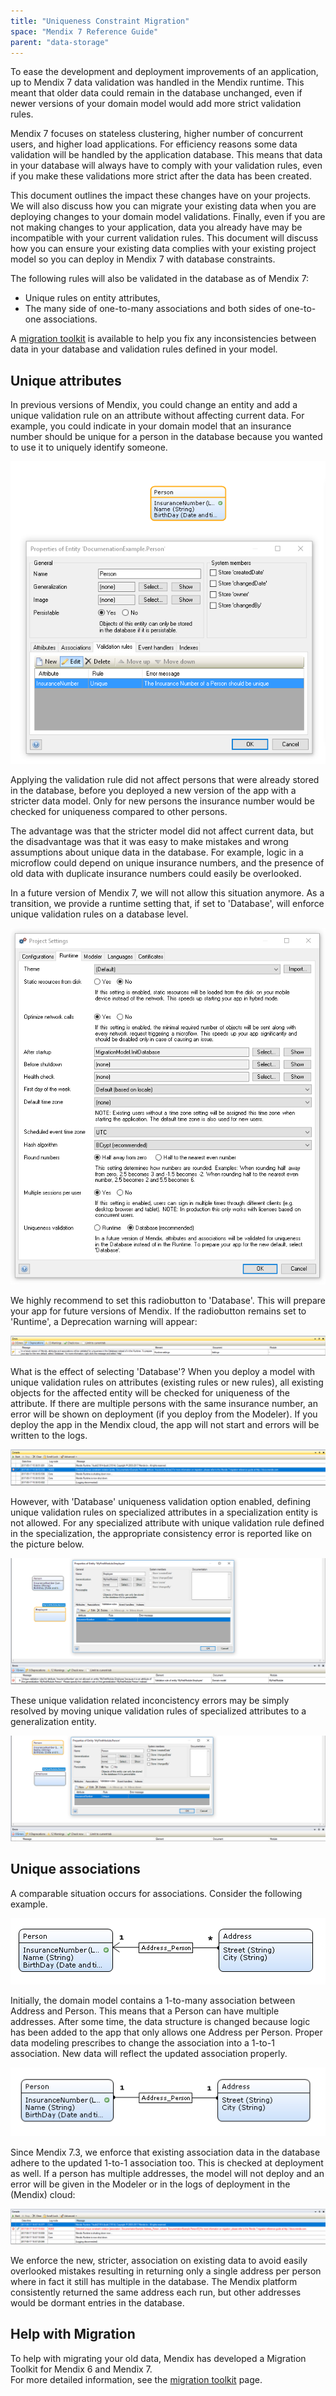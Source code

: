 ```yaml
---
title: "Uniqueness Constraint Migration"
space: "Mendix 7 Reference Guide"
parent: "data-storage"
---
```


To ease the development and deployment improvements of an application, up to Mendix 7 data validation was handled in the Mendix runtime. This meant that older data could remain in the database unchanged, even if newer versions of your domain model would add more strict validation rules.

Mendix 7 focuses on stateless clustering, higher number of concurrent users, and higher load applications. For efficiency reasons some data validation will be handled by the application database. This means that data in your database will always have to comply with your validation rules, even if you make these validations more strict after the data has been created.

This document outlines the impact these changes have on your projects. We will also discuss how you can migrate your existing data when you are deploying changes to your domain model validations. Finally, even if you are not making changes to your application, data you already have may be incompatible with your current validation rules. This document will discuss how you can ensure your existing data complies with your existing project model so you can deploy in Mendix 7 with database constraints.

The following rules will also be validated in the database as of Mendix 7:
* Unique rules on entity attributes,
* The many side of one-to-many associations and both sides of one-to-one associations.

A [migration toolkit](uniqueness-constraint-migration-toolkit.md) is available to help you fix any inconsistencies between data in your database and validation rules defined in your model.

## Unique attributes

In previous versions of Mendix, you could change an entity and add a unique validation rule on an attribute without affecting current data. For example, you could indicate in your domain model that an insurance number should be unique for a person in the database because you wanted to use it to uniquely identify someone.

![](attachments/datastorage/attr-uniq-validation-rule.PNG)

Applying the validation rule did not affect persons that were already stored in the database, before you deployed a new version of the app with a stricter data model. Only for new persons the insurance number would be checked for uniqueness compared to other persons.

The advantage was that the stricter model did not affect current data, but the disadvantage was that it was easy to make mistakes and wrong assumptions about unique data in the database. For example, logic in a microflow could depend on unique insurance numbers, and the presence of old data with duplicate insurance numbers could easily be overlooked.

In a future version of Mendix 7, we will not allow this situation anymore. As a transition, we provide a runtime setting that, if set to 'Database', will enforce unique validation rules on a database level.

![](attachments/datastorage/uniqueness-validation-setting.PNG)

We highly recommend to set this radiobutton to 'Database'. This will prepare your app for future versions of Mendix. If the radiobutton remains set to 'Runtime', a Deprecation warning will appear:

![](attachments/datastorage/deprecation-warning.PNG)

What is the effect of selecting 'Database'? When you deploy a model with unique validation rules on attributes (existing rules or new rules), all existing objects for the affected entity will be checked for uniqueness of the attribute. If there are multiple persons with the same insurance number, an error will be shown on deployment (if you deploy from the Modeler). If you deploy the app in the Mendix cloud, the app will not start and errors will be written to the logs.

![](attachments/datastorage/modeler-startup-error.PNG)

However, with 'Database' uniqueness validation option enabled, defining unique validation rules on specialized attributes in a specialization entity is not allowed.
For any specialized attribute with unique validation rule defined in the specialization, the appropriate consistency error is reported like on the picture below.

![](attachments/datastorage/unique-validation-rule-unresolved.png)

These unique validation related inconcistency errors may be simply resolved by moving unique validation rules of specialized attributes to a generalization entity.

![](attachments/datastorage/unique-validation-rule-resolved.png)

## Unique associations

A comparable situation occurs for associations. Consider the following example.

![](attachments/datastorage/one-to-many-assoc.PNG)

Initially, the domain model contains a 1-to-many association between Address and Person. This means that a Person can have multiple addresses. After some time, the data structure is changed because logic has been added to the app that only allows one Address per Person. Proper data modeling prescribes to change the association into a 1-to-1 association. New data will reflect the updated association properly.

![](attachments/datastorage/one-to-one-assoc.PNG)

Since Mendix 7.3, we enforce that existing association data in the database adhere to the updated 1-to-1 association too. This is checked at deployment as well. If a person has multiple addresses, the model will not deploy and an error will be given in the Modeler or in the logs of deployment in the (Mendix) cloud:

![](attachments/datastorage/modeler-startup-error-assoc.PNG)

We enforce the new, stricter, association on existing data to avoid easily overlooked mistakes resulting in returning only a single address per person where in fact it still has multiple in the database. The Mendix platform consistently returned the same address each run, but other addresses would be dormant entries in the database.

## Help with Migration

To help with migrating your old data, Mendix has developed a Migration Toolkit for Mendix 6 and Mendix 7.   
For more detailed information, see the [migration toolkit](uniqueness-constraint-migration-toolkit.md) page.
